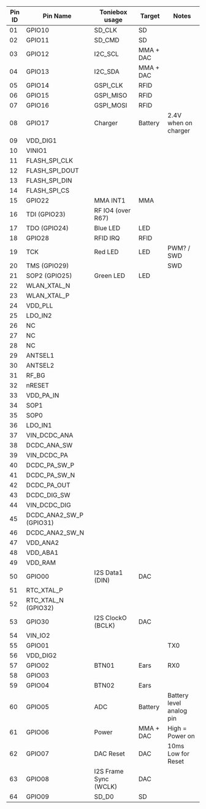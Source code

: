 | Pin ID  | Pin Name | Toniebox usage | Target | Notes |
| -- | -- | -- | -- | -- |
| 01 | GPIO10 | SD_CLK | SD | |
| 02 | GPIO11 | SD_CMD | SD | |
| 03 | GPIO12 | I2C_SCL | MMA + DAC | |
| 04 | GPIO13 | I2C_SDA | MMA + DAC | |
| 05 | GPIO14 | GSPI_CLK | RFID | |
| 06 | GPIO15 | GSPI_MISO | RFID | |
| 07 | GPIO16 | GSPI_MOSI | RFID | |
| 08 | GPIO17 | Charger | Battery | 2.4V when on charger|
| 09 | VDD_DIG1 | | | |
| 10 | VINIO1 | | | |
| 11 | FLASH_SPI_CLK | | | |
| 12 | FLASH_SPI_DOUT | | | |
| 13 | FLASH_SPI_DIN | | | |
| 14 | FLASH_SPI_CS | | | |
| 15 | GPIO22 | MMA INT1 | MMA | |
| 16 | TDI (GPIO23) | RF IO4 (over R67) | | |
| 17 | TDO (GPIO24) | Blue LED | LED | |
| 18 | GPIO28 | RFID IRQ | RFID | |
| 19 | TCK | Red LED | LED | PWM? / SWD |
| 20 | TMS (GPIO29) | | | SWD |
| 21 | SOP2 (GPIO25) | Green LED | LED | |
| 22 | WLAN_XTAL_N | | | |
| 23 | WLAN_XTAL_P | | | |
| 24 | VDD_PLL | | | |
| 25 | LDO_IN2 | | | |
| 26 | NC | | | |
| 27 | NC | | | |
| 28 | NC | | | |
| 29 | ANTSEL1 | | | |
| 30 | ANTSEL2 | | | |
| 31 | RF_BG | | | |
| 32 | nRESET | | | |
| 33 | VDD_PA_IN | | | |
| 34 | SOP1 | | | |
| 35 | SOP0 | | | |
| 36 | LDO_IN1 | | | |
| 37 | VIN_DCDC_ANA | | | |
| 38 | DCDC_ANA_SW | | | |
| 39 | VIN_DCDC_PA | | | |
| 40 | DCDC_PA_SW_P | | | |
| 41 | DCDC_PA_SW_N | | | |
| 42 | DCDC_PA_OUT | | | |
| 43 | DCDC_DIG_SW | | | |
| 44 | VIN_DCDC_DIG | | | |
| 45 | DCDC_ANA2_SW_P (GPIO31) | | | |
| 46 | DCDC_ANA2_SW_N  | | | |
| 47 | VDD_ANA2  | | | |
| 48 | VDD_ABA1  | | | |
| 49 | VDD_RAM | | | |
| 50 | GPIO00 | I2S Data1 (DIN) | DAC | |
| 51 | RTC_XTAL_P | | | |
| 52 | RTC_XTAL_N (GPIO32) | | | |
| 53 | GPIO30 | I2S ClockO (BCLK) | DAC | |
| 54 | VIN_IO2 | | | |
| 55 | GPIO01 | | | TX0 |
| 56 | VDD_DIG2  | | | |
| 57 | GPIO02 | BTN01 | Ears | RX0 |
| 58 | GPIO03 | | | |
| 59 | GPIO04 | BTN02 | Ears | |
| 60 | GPIO05 | ADC | Battery | Battery level analog pin |
| 61 | GPIO06 | Power | MMA + DAC | High = Power on |
| 62 | GPIO07 | DAC Reset | DAC | 10ms Low for Reset |
| 63 | GPIO08 | I2S Frame Sync (WCLK) | DAC | |
| 64 | GPIO09 | SD_D0 | SD | |